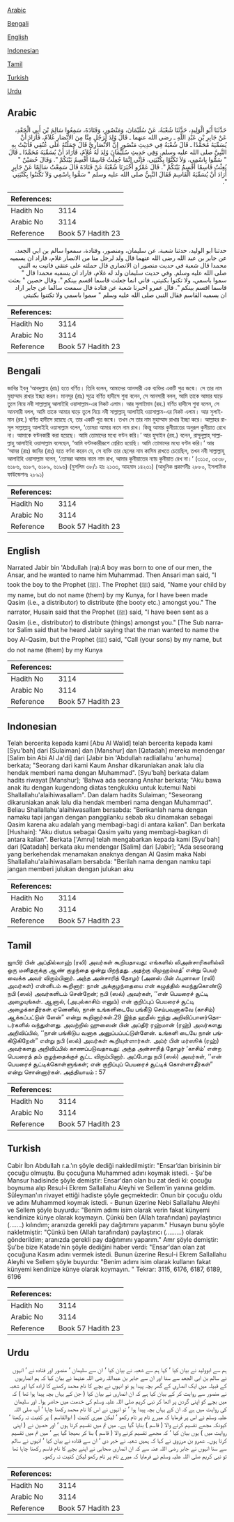 [Arabic](#arabic)

[Bengali](#bengali)

[English](#english)

[Indonesian](#indonesian)

[Tamil](#tamil)

[Turkish](#turkish)

[Urdu](#urdu)

## Arabic


<div dir="rtl" lang="ar" style={{fontSize:'larger',backgroundColor:'#f8f9fa',padding:20}}>
حَدَّثَنَا أَبُو الْوَلِيدِ، حَدَّثَنَا شُعْبَةُ، عَنْ سُلَيْمَانَ، وَمَنْصُورٍ، وَقَتَادَةَ، سَمِعُوا سَالِمَ بْنَ أَبِي الْجَعْدِ، عَنْ جَابِرِ بْنِ عَبْدِ اللَّهِ ـ رضى الله عنهما ـ قَالَ وُلِدَ لِرَجُلٍ مِنَّا مِنَ الأَنْصَارِ غُلاَمٌ، فَأَرَادَ أَنْ يُسَمِّيَهُ مُحَمَّدًا ـ قَالَ شُعْبَةُ فِي حَدِيثِ مَنْصُورٍ إِنَّ الأَنْصَارِيَّ قَالَ حَمَلْتُهُ عَلَى عُنُقِي فَأَتَيْتُ بِهِ النَّبِيَّ صلى الله عليه وسلم‏.‏ وَفِي حَدِيثِ سُلَيْمَانَ وُلِدَ لَهُ غُلاَمٌ، فَأَرَادَ أَنْ يُسَمِّيَهُ مُحَمَّدًا ـ قَالَ ‏"‏ سَمُّوا بِاسْمِي، وَلاَ تَكَنَّوْا بِكُنْيَتِي، فَإِنِّي إِنَّمَا جُعِلْتُ قَاسِمًا أَقْسِمُ بَيْنَكُمْ ‏"‏‏.‏ وَقَالَ حُصَيْنٌ ‏"‏ بُعِثْتُ قَاسِمًا أَقْسِمُ بَيْنَكُمْ ‏"‏‏.‏ قَالَ عَمْرٌو أَخْبَرَنَا شُعْبَةُ عَنْ قَتَادَةَ قَالَ سَمِعْتُ سَالِمًا عَنْ جَابِرٍ أَرَادَ أَنْ يُسَمِّيَهُ الْقَاسِمَ فَقَالَ النَّبِيُّ صلى الله عليه وسلم ‏"‏ سَمُّوا بِاسْمِي وَلاَ تَكْتَنُوا بِكُنْيَتِي ‏"‏‏.‏
</div>
<div style={{backgroundColor:'#f8f9fa',padding:20, marginBottom: 10}}><table> <thead> <tr> <th>References:</th> <th></th> </tr> </thead> <tbody><tr><td>Hadith No</td><td>3114</td></tr><tr><td>Arabic No</td><td>3114</td></tr><tr><td>Reference</td><td>Book 57 Hadith 23</td></tr></tbody></table></div>


<div dir="rtl" lang="ar" style={{fontSize:'larger',backgroundColor:'#f8f9fa',padding:20}}>
حدثنا ابو الوليد، حدثنا شعبة، عن سليمان، ومنصور، وقتادة، سمعوا سالم بن ابي الجعد، عن جابر بن عبد الله رضى الله عنهما قال ولد لرجل منا من الانصار غلام، فاراد ان يسميه محمدا قال شعبة في حديث منصور ان الانصاري قال حملته على عنقي فاتيت به النبي صلى الله عليه وسلم. وفي حديث سليمان ولد له غلام، فاراد ان يسميه محمدا قال " سموا باسمي، ولا تكنوا بكنيتي، فاني انما جعلت قاسما اقسم بينكم ". وقال حصين " بعثت قاسما اقسم بينكم ". قال عمرو اخبرنا شعبة عن قتادة قال سمعت سالما عن جابر اراد ان يسميه القاسم فقال النبي صلى الله عليه وسلم " سموا باسمي ولا تكتنوا بكنيتي
</div>
<div style={{backgroundColor:'#f8f9fa',padding:20, marginBottom: 10}}><table> <thead> <tr> <th>References:</th> <th></th> </tr> </thead> <tbody><tr><td>Hadith No</td><td>3114</td></tr><tr><td>Arabic No</td><td>3114</td></tr><tr><td>Reference</td><td>Book 57 Hadith 23</td></tr></tbody></table></div>

## Bengali


<div dir="ltr" lang="bn" style={{fontSize:'larger',backgroundColor:'#f8f9fa',padding:20}}>
জাবির ইবনু ‘আবদুল্লাহ (রাঃ) হতে বর্ণিত। তিনি বলেন, আমাদের আনসারী এক ব্যক্তির একটি পুত্র জন্মে। সে তার নাম মুহাম্মাদ রাখার ইচ্ছা করল। মানসূর (রাঃ) সূত্রে বর্ণিত হাদীসে শুবা বলেন, সে আনসারী বলল, আমি তাকে আমার ঘাড়ে তুলে নিয়ে নবী সাল্লাল্লাহু আলাইহি ওয়াসাল্লাম-এর নিকট এলাম। আর সুলাইমান (রহ.) বর্ণিত হাদীসে শুবা বলেন, সে আনসারী বলল, আমি তাকে আমার ঘাড়ে তুলে নিয়ে নবী সাল্লাল্লাহু আলাইহি ওয়াসাল্লাম-এর নিকট এলাম। আর সুলাইমান (রহ.) বর্ণিত হাদীসে রয়েছে যে, তার একটি পুত্র জন্মে। তখন সে তার নাম মুহাম্মাদ রাখার ইচ্ছা করে। আল্লাহর রাসূল সাল্লাল্লাহু আলাইহি ওয়াসাল্লাম বলেন, ‘তোমরা আমার নামে নাম রাখ। কিন্তু আমার কুনীয়াতের অনুরূপ কুনীয়াত রেখে না। আমাকে বণ্টনকারী করা হয়েছে। আমি তোমাদের মধ্যে বণ্টন করি।’ আর হুসাইন (রহ.) বলেন, রাসূলূল্লাহ্ সাল্লাল্লাহু আলাইহি ওয়াসাল্লাম বলেছেন, ‘আমি বণ্টনকারীরূপে প্রেরিত হয়েছি। আমি তোমাদের মধ্যে বণ্টন করি।’ আর ‘আমর (রাঃ) জাবির (রাঃ) হতে বর্ণনা করেন যে, সে ব্যক্তি তার ছেলের নাম কাসিম রাখতে চেয়েছিল, তখন নবী সাল্লাল্লাহু আলাইহি ওয়াসাল্লাম বলেন, ‘তোমরা আমার নামে নাম রাখ, আমার কুনীয়াতের ন্যায় কুনীয়াত রেখ না।’ (৩১১৫, ৩৫৩৮, ৬১৮৬, ৬১৮৭, ৬১৮৯, ৬১৯৬) (মুসলিম ৩৮/১ হাঃ ২১৩৩, আহমাদ ১৪২৩১) (আধুনিক প্রকাশনীঃ ২৮৮০, ইসলামিক ফাউন্ডেশনঃ ২৮৯১)
</div>
<div style={{backgroundColor:'#f8f9fa',padding:20, marginBottom: 10}}><table> <thead> <tr> <th>References:</th> <th></th> </tr> </thead> <tbody><tr><td>Hadith No</td><td>3114</td></tr><tr><td>Arabic No</td><td>3114</td></tr><tr><td>Reference</td><td>Book 57 Hadith 23</td></tr></tbody></table></div>

## English


<div dir="ltr" lang="en" style={{fontSize:'larger',backgroundColor:'#f8f9fa',padding:20}}>
Narrated Jabir bin 'Abdullah (ra):A boy was born to one of our men, the Ansar, and he wanted to name him Muhammad. Then Ansari man said, "I took the boy to the Prophet (ﷺ). The Prophet (ﷺ) said, "Name your child by my name, but do not name (them) by my Kunya, for I have been made Qasim (i.e., a distributor) to distribute (the booty etc.) amongst you." The narrator, Husain said that the Prophet (ﷺ) said, "I have been sent as a Qasim (i.e., distributor) to distribute (things) amongst you." [The Sub narrator Salim said that he heard Jabir saying that the man wanted to name the boy Al-Qasim, but the Prophet (ﷺ) said, "Call (your sons) by my name, but do not name (them) by my Kunya
</div>
<div style={{backgroundColor:'#f8f9fa',padding:20, marginBottom: 10}}><table> <thead> <tr> <th>References:</th> <th></th> </tr> </thead> <tbody><tr><td>Hadith No</td><td>3114</td></tr><tr><td>Arabic No</td><td>3114</td></tr><tr><td>Reference</td><td>Book 57 Hadith 23</td></tr></tbody></table></div>

## Indonesian


<div dir="ltr" lang="id" style={{fontSize:'larger',backgroundColor:'#f8f9fa',padding:20}}>
Telah bercerita kepada kami [Abu Al Walid] telah bercerita kepada kami [Syu'bah] dari [Sulaiman] dan [Manshur] dan [Qatadah] mereka mendengar [Salim bin Abi Al Ja'di] dari [Jabir bin 'Abdullah radliallahu 'anhuma] berkata; "Seorang dari kami Kaum Anshar dikaruniakan anak lalu dia hendak memberi nama dengan Muhammad". [Syu'bah] berkata dalam hadits riwayat [Manshur]; 'Bahwa ada seorang Anshar berkata; "Aku bawa anak itu dengan kugendong diatas tengkukku untuk kutemui Nabi Shallallahu'alaihiwasallam". Dan dalam hadits Sulaiman; "Seseorang dikaruniakan anak lalu dia hendak memberi nama dengan Muhammad". Beliau Shallallahu'alaihiwasallam bersabda: "Berikanlah nama dengan namaku tapi jangan dengan panggilanku sebab aku dinamakan sebagai Qasim karena aku adalah yang membagi-bagi di antara kalian". Dan berkata [Hushain]: "Aku diutus sebagai Qasim yaitu yang membagi-bagikan di antara kalian". Berkata ['Amru] telah mengabarkan kepada kami [Syu'bah] dari [Qatadah] berkata aku mendengar [Salim] dari [Jabir]; "Ada seseorang yang berkehendak menamakan anaknya dengan Al Qasim maka Nabi Shallallahu'alaihiwasallam bersabda: "Berilah nama dengan namku tapi jangan memberi julukan dengan julukan aku
</div>
<div style={{backgroundColor:'#f8f9fa',padding:20, marginBottom: 10}}><table> <thead> <tr> <th>References:</th> <th></th> </tr> </thead> <tbody><tr><td>Hadith No</td><td>3114</td></tr><tr><td>Arabic No</td><td>3114</td></tr><tr><td>Reference</td><td>Book 57 Hadith 23</td></tr></tbody></table></div>

## Tamil


<div dir="ltr" lang="ta" style={{fontSize:'larger',backgroundColor:'#f8f9fa',padding:20}}>
ஜாபிர் பின் அப்தில்லாஹ் (ரலி) அவர்கள் கூறியதாவது: எங்களில் லிஅன்சாரிகளில்லி ஒரு மனிதருக்கு ஆண் குழந்தை ஒன்று பிறந்தது. அதற்கு யிமுஹம்மத்’ என்று பெயர் வைக்க அவர் விரும்பினார். அந்த அன்சாரித் தோழர் (அனஸ் பின் ஃபுளாலா (ரலி) அவர்கள்) என்னிடம் கூறினார்: நான் அக்குழந்தையை என் கழுத்தில் சுமந்துகொண்டு நபி (ஸல்) அவர்களிடம் சென்றேன்; நபி (ஸல்) அவர்கள், ‘‘என் பெயரைச் சூட்டி அழையுங்கள். ஆனால், (அபுல்காசிம் எனும்) என் குறிப்புப் பெயரைச் சூட்டி அழைக்காதீர்கள்.ஏனெனில், நான் உங்களிடையே பங்கீடு செய்பவனாகவே (காசிம்) ஆக்கப்பட்டுள் ளேன்” என்று கூறினார்கள்.29 இந்த ஹதீஸ் ஐந்து அறிவிப்பாளர்தொடர்களில் வந்துள்ளது. அவற்றில் ஹுஸைன் பின் அப்திர் ரஹ்மான் (ரஹ்) அவர்களது அறிவிப்பில், ‘‘நான் பங்கிடுப வனாக அனுப்பப்பட்டுள்ளேன். உங்களி டையே நான் பங்கிடுகிறேன்” என்று நபி (ஸல்) அவர்கள் கூறியுள்ளார்கள். அம்ர் பின் மர்ஸூக் (ரஹ்) அவர்களது அறிவிப்பில் காணப்படுவதாவது: அந்த அன்சாரித் தோழர் ‘காசிம்’ என்ற பெயரைத் தம் குழந்தைக்குச் சூட்ட விரும்பினார். அப்போது நபி (ஸல்) அவர்கள், ‘‘என் பெயரைச் சூட்டிக்கொள்ளுங்கள்; என் குறிப்புப் பெயரைச் சூட்டிக் கொள்ளாதீர்கள்” என்று சொன்னார்கள். அத்தியாயம் : 57
</div>
<div style={{backgroundColor:'#f8f9fa',padding:20, marginBottom: 10}}><table> <thead> <tr> <th>References:</th> <th></th> </tr> </thead> <tbody><tr><td>Hadith No</td><td>3114</td></tr><tr><td>Arabic No</td><td>3114</td></tr><tr><td>Reference</td><td>Book 57 Hadith 23</td></tr></tbody></table></div>

## Turkish


<div dir="ltr" lang="tr" style={{fontSize:'larger',backgroundColor:'#f8f9fa',padding:20}}>
Cabir İbn Abdullah r.a.'ın şöyle dediği nakledilmiştir: "Ensar’dan birisinin bir çocuğu olmuştu. Bu çocuğuna Muhammed adını koymak istedi. - Şu'be Mansur hadisinde şöyle demiştir: Ensar'dan olan bu zat dedi ki: çocuğu boynuma alıp Resul-i Ekrem Sallallahu Aleyhi ve Sellem'in yanına geldim. Süleyman'ın rivayet ettiği hadiste şöyle geçmektedir: Onun bir çocuğu oldu ve adını Muhammed koymak istedi. - Bunun üzerine Nebi Sallallahu Aleyhi ve Sellem şöyle buyurdu: "Benim adımı isim olarak verin fakat künyemi kendinize künye olarak koymayın. Çünkü ben (Allah tarafından) paylaştırıcı (.......) kılındım; aranızda gerekli pay dağıtımını yaparım." Husayn bunu şöyle nakletmiştir: "Çünkü ben (Allah tarafından) paylaştırıcı (.........) olarak gönderildim; aranızda gerekli pay dağıtımını yaparım." Amr şöyle demiştir: Şu'be bize Katade'nin şöyle dediğini haber verdi: "Ensar'dan olan zat çocuğuna Kasım adını vermek istedi. Bunun üzerine Resul-i Ekrem Sallallahu Aleyhi ve Sellem şöyle buyurdu: "Benim adımı isim olarak kullanın fakat künyemi kendinize künye olarak koymayın. " Tekrar: 3115, 6176, 6187, 6189, 6196
</div>
<div style={{backgroundColor:'#f8f9fa',padding:20, marginBottom: 10}}><table> <thead> <tr> <th>References:</th> <th></th> </tr> </thead> <tbody><tr><td>Hadith No</td><td>3114</td></tr><tr><td>Arabic No</td><td>3114</td></tr><tr><td>Reference</td><td>Book 57 Hadith 23</td></tr></tbody></table></div>

## Urdu


<div dir="rtl" lang="ur" style={{fontSize:'larger',backgroundColor:'#f8f9fa',padding:20}}>
ہم سے ابوولید نے بیان کیا ‘ کہا ہم سے شعبہ نے بیان کیا ‘ ان سے سلیمان ‘ منصور اور قتادہ نے ‘ انہوں نے سالم بن ابی الجعد سے سنا اور ان سے جابر بن عبداللہ رضی اللہ عنہما نے بیان کیا کہ ہم انصاریوں کے قبیلہ میں ایک انصاری کے گھر بچہ پیدا ہو تو انہوں نے بچے کا نام محمد رکھنے کا ارادہ کیا اور شعبہ نے منصور سے روایت کر کے بیان کیا ہے کہ ان انصاری نے بیان کیا ( جن کے یہاں بچہ پیدا ہوا تھا ) کہ میں بچے کو اپنی گردن پر اٹھا کر نبی کریم صلی اللہ علیہ وسلم کی خدمت میں حاضر ہوا۔ اور سلیمان کی روایت میں ہے کہ ان کے یہاں بچہ پیدا ہوا ‘ تو انہوں نے اس کا نام محمد رکھنا چاہا ‘ آپ صلی اللہ علیہ وسلم نے اس پر فرمایا کہ میرے نام پر نام رکھو ‘ لیکن میری کنیت ( ابوالقاسم ) پر کنیت نہ رکھنا ‘ کیونکہ مجھے تقسیم کرنے والا ( قاسم ) بنایا گیا ہے۔ میں تم میں تقسیم کرتا ہوں ‘ اور حصین نے ( اپنی روایت میں ) یوں بیان کیا ‘ کہ مجھے تقسیم کرنے والا ( قاسم ) بنا کر بھیجا گیا ہے ‘ میں تم میں تقسیم کرتا ہوں۔ عمرو بن مرزوق نے کہا کہ ہمیں شعبہ نے خبر دی ‘ ان سے قتادہ نے بیان کیا ‘ انہوں نے سالم سے سنا انہوں نے جابر رضی اللہ عنہ سے کہ ان انصاری صحابی نے اپنے بچے کا نام قاسم رکھنا چاہا تھا تو نبی کریم صلی اللہ علیہ وسلم نے فرمایا کہ میرے نام پر نام رکھو لیکن کنیت نہ رکھو۔
</div>
<div style={{backgroundColor:'#f8f9fa',padding:20, marginBottom: 10}}><table> <thead> <tr> <th>References:</th> <th></th> </tr> </thead> <tbody><tr><td>Hadith No</td><td>3114</td></tr><tr><td>Arabic No</td><td>3114</td></tr><tr><td>Reference</td><td>Book 57 Hadith 23</td></tr></tbody></table></div>